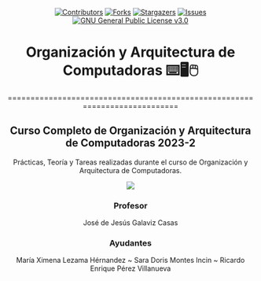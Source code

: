 </div>

<div align="center">

[![Contributors][contributors-shield]][contributors-url]
[![Forks][forks-shield]][forks-url]
[![Stargazers][stars-shield]][stars-url]
[![Issues][issues-shield]][issues-url]
[![GNU General Public License v3.0][license-shield]][license-url]

# Organización y Arquitectura de Computadoras ⌨️🖥️🖱️

===========================================================================

Curso Completo de Organización y Arquitectura de Computadoras 2023-2 
-------------------------------------------

</div>
  

</div>

<div align="center">

Prácticas, Teoría y Tareas realizadas durante el curso de Organización y Arquitectura de Computadoras.

<!--
***<p style="text-align: center;">Carlos Emilio Castañón Maldonado   ~ Pablo  César Navarro Santana  </p>*** 
-->

[![](https://media.giphy.com/media/st8Wfzji7jm146Ru7p/giphy.gif)](https://www.youtube.com/watch?v=X8f5RgwY8CI)




### Profesor
José de Jesús Galaviz Casas

### Ayudantes

María Ximena Lezama Hérnandez ~  Sara Doris Montes Incin ~  Ricardo Enrique Pérez Villanueva
  
</div>  



[contributors-shield]: https://img.shields.io/github/contributors/CarlosCastanon2099/Org-y-Arq-de-Computadoras.svg?style=for-the-badge
[contributors-url]: https://github.com/CarlosCastanon2099/Org-y-Arq-de-Computadoras/graphs/contributors
[forks-shield]: https://img.shields.io/github/forks/CarlosCastanon2099/Org-y-Arq-de-Computadoras.svg?style=for-the-badge
[forks-url]: https://github.com/CarlosCastanon2099/Org-y-Arq-de-Computadoras/network/members
[stars-shield]: https://img.shields.io/github/stars/CarlosCastanon2099/Org-y-Arq-de-Computadoras.svg?style=for-the-badge
[stars-url]: https://github.com/CarlosCastanon2099/Org-y-Arq-de-Computadoras/stargazers
[issues-shield]: https://img.shields.io/github/issues/CarlosCastanon2099/Org-y-Arq-de-Computadoras.svg?style=for-the-badge
[issues-url]: https://github.com/CarlosCastanon2099/Org-y-Arq-de-Computadoras/issues
[license-shield]: https://img.shields.io/github/license/CarlosCastanon2099/Org-y-Arq-de-Computadoras.svg?style=for-the-badge
[license-url]: https://github.com/CarlosCastanon2099/Org-y-Arq-de-Computadoras/blob/master/LICENSE.txt
[linkedin-shield]: https://img.shields.io/badge/-LinkedIn-black.svg?style=for-the-badge&logo=linkedin&colorB=555
[linkedin-url]: https://linkedin.com/in/linkedin_username
[product-screenshot]: images/screenshot.png
[Next.js]: https://img.shields.io/badge/next.js-000000?style=for-the-badge&logo=nextdotjs&logoColor=white
[Next-url]: https://nextjs.org/
[React.js]: https://img.shields.io/badge/React-20232A?style=for-the-badge&logo=react&logoColor=61DAFB
[React-url]: https://reactjs.org/
[Vue.js]: https://img.shields.io/badge/Vue.js-35495E?style=for-the-badge&logo=vuedotjs&logoColor=4FC08D
[Vue-url]: https://vuejs.org/
[Angular.io]: https://img.shields.io/badge/Angular-DD0031?style=for-the-badge&logo=angular&logoColor=white
[Angular-url]: https://angular.io/
[Svelte.dev]: https://img.shields.io/badge/Svelte-4A4A55?style=for-the-badge&logo=svelte&logoColor=FF3E00
[Svelte-url]: https://svelte.dev/
[Laravel.com]: https://img.shields.io/badge/Laravel-FF2D20?style=for-the-badge&logo=laravel&logoColor=white
[Laravel-url]: https://laravel.com
[Bootstrap.com]: https://img.shields.io/badge/Bootstrap-563D7C?style=for-the-badge&logo=bootstrap&logoColor=white
[Bootstrap-url]: https://getbootstrap.com
[JQuery.com]: https://img.shields.io/badge/jQuery-0769AD?style=for-the-badge&logo=jquery&logoColor=white
[JQuery-url]: https://jquery.com 
